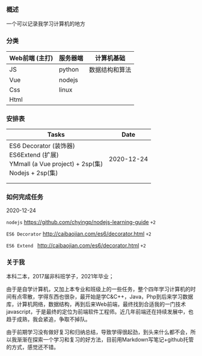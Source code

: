 ### 概述

一个可以记录我学习计算机的地方

### 分类


| Web前端 (主打) | 服务器端 | 计算机基础 |
| ---- | ---- | ---- |
| JS  | python |数据结构和算法|
| Vue  | nodejs ||
| Css  | linux ||
| Html |      ||

### 安排表

| Tasks                                                        | Date       |
| ------------------------------------------------------------ | ---------- |
| ES6 Decorator (装饰器)<br />ES6Extend (扩展)<br />YMmall (a Vue project) + 2sp(集)<br />Nodejs + 2sp(集) | 2020-12-24 |
|                                                              |            |
|                                                              |            |

### 如何完成任务

2020-12-24

`nodejs`  https://github.com/chyingp/nodejs-learning-guide `+2`

`ES6 Decorator` http://caibaojian.com/es6/decorator.html `+2`

`ES6 Extend ` http://caibaojian.com/es6/decorator.html `+2`



### 关于我

本科二本，2017届非科班学子，2021年毕业；

由于是自学计算机，又加上本专业和班级上的一些任务，整个四年学习计算机的时间有点零散，学得东西也很杂，最开始是学C&C++，Java，Php到后来学习数据库，计算机网络，数据结构，再到后来Web前端，最终找到合适我的一门技术javascript，于是最终的定位为前端软件工程师。近几年前端还在持续发展中，也趋于成熟，我会紧追，争取不掉队。

由于前期学习没有做好复习和归纳总结，导致学得很起劲，到头来什么都不会，所以我渐渐在探索一个学习和复习的好方法，目前用Markdown写笔记+github托管的方式，感觉还不错。